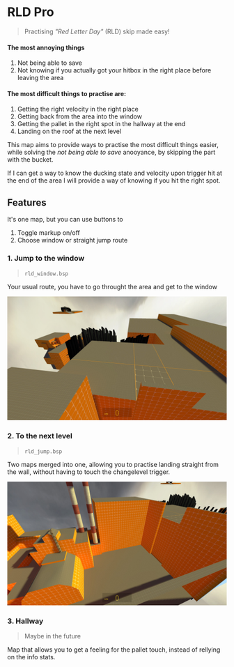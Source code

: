 # RLD Pro

> Practising _"Red Letter Day"_ (RLD) skip made easy!


#### The most annoying things

1. Not being able to save
2. Not knowing if you actually got your hitbox in the 
    right place before leaving the area

#### The most difficult things to practise are:

1. Getting the right velocity in the right place
2. Getting back from the area into the window
3. Getting the pallet in the right spot in the hallway at the end
4. Landing on the roof at the next level


This map aims to provide ways to practise the most difficult things
easier, while solving the _not being able to save_ anooyance, by skipping the
part with the bucket.

If I can get a way to know the ducking state and velocity upon trigger hit 
at the end of the area I will provide a way of knowing if you hit the right spot.


## Features

It's one map, but you can use buttons to 

1. Toggle markup on/off
2. Choose window or straight jump route

### 1. Jump to the window

> `rld_window.bsp`

Your usual route, you have to go throught the area and get to the window

![RLD Window Jump](/images/rld_window.jpg)

### 2. To the next level

> `rld_jump.bsp`

Two maps merged into one, allowing you to practise landing straight from the wall, 
without having to touch the changelevel trigger.

![RLD Jump to the next level](/images/rld_jump.jpg)

### 3. Hallway

> Maybe in the future

Map that allows you to get a feeling for the pallet touch, instead of rellying on the
info stats.
